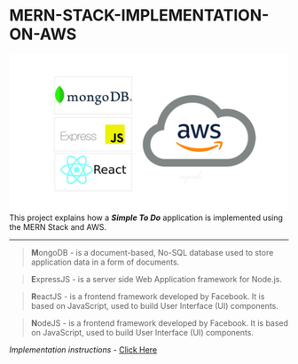 # MERN-STACK-IMPLEMENTATION-ON-AWS

![alt text](./images/mern.jpg)
This project explains how  a ***Simple To Do*** application is implemented using the MERN Stack and AWS.

---

> **M**ongoDB - is a document-based, No-SQL database used to store application data in a form of documents.

> **E**xpressJS - is a server side Web Application framework for Node.js.

> **R**eactJS - is a frontend framework developed by Facebook. It is based on JavaScript, used to build User Interface (UI) components.

> **N**odeJS - is a frontend framework developed by Facebook. It is based on JavaScript, used to build User Interface (UI) components.

*Implementation instructions* - [Click Here](https://github.com/oayanda/MERN-STACK-IMPLEMENTATION-ON-AWS/blob/main/project3.md)